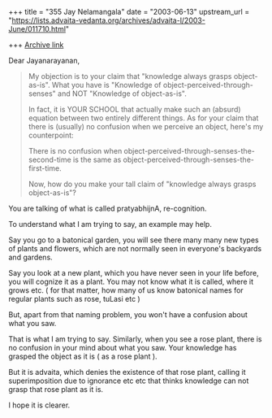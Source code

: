 +++
title = "355 Jay Nelamangala"
date = "2003-06-13"
upstream_url = "https://lists.advaita-vedanta.org/archives/advaita-l/2003-June/011710.html"

+++
[Archive link](https://lists.advaita-vedanta.org/archives/advaita-l/2003-June/011710.html)

Dear Jayanarayanan,
> 
> My objection is to your claim that "knowledge always
> grasps object-as-is". What you have is "Knowledge of
> object-perceived-through-senses" and NOT "Knowledge of
> object-as-is". 
> 
> In fact, it is YOUR SCHOOL that actually make such an
> (absurd) equation between two entirely different
> things. As for your claim that there is (usually) no
> confusion when we perceive an object, here's my
> counterpoint:
> 
> There is no confusion when
> object-perceived-through-senses-the-second-time is the
> same as
> object-perceived-through-senses-the-first-time. 
> 
> Now, how do you make your tall claim of "knowledge
> always grasps object-as-is"? 

You are talking of what is called pratyabhijnA, re-cognition.

To understand what I am trying to say,  an example may help.

Say you go to a batonical garden,  you will see there many
many new types of plants and flowers,   which are not
normally seen in everyone's backyards and gardens.

Say you look at a new plant,  which you have never seen in your
life before,  you will cognize it as a plant.  You may not know
what it is called,  where it grows etc.   ( for that matter, how
many of us know batonical names for regular plants such as
rose,  tuLasi etc )

But, apart from that naming problem,  you won't have a 
confusion about what you saw.

That is what I am trying to say.   Similarly,  when you see
a rose plant,  there is no confusion in your mind about
what you saw.   Your knowledge has grasped the object
as it is ( as a rose plant ). 

But it is advaita, which denies the existence of that rose plant,
calling it superimposition due to ignorance etc etc that 
thinks knowledge can not grasp that rose plant as it is.

I hope it is clearer.


